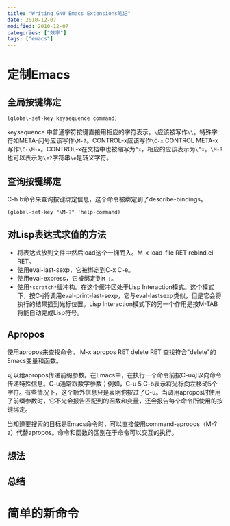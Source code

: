 ```yaml
---
title: "Writing GNU Emacs Extensions笔记"
date: 2010-12-07
modified: 2010-12-07
categories: ["效率"]
tags: ["emacs"]
---
```


# 定制Emacs

## 全局按键绑定
```emacs-lisp
(global-set-key keysequence command)
```
keysequence 中普通字符按键直接用相应的字符表示。`\`应该被写作`\\`。特殊字符如META-问号应该写作`\M-?`。CONTROL-x应该写作`\C-x` CONTROL META-x写作`\C-\M-x`。CONTROL-x在文档中也被缩写为`^x`，相应的应该表示为`\^x`。`\M-?`也可以表示为`\e?`字符串`\e`是转义字符。

## 查询按键绑定
C-h b命令来查询按键绑定信息，这个命令被绑定到了describe-bindings。
```emacs-lisp
(global-set-key "\M-?" 'help-command)
```

## 对Lisp表达式求值的方法
 - 将表达式放到文件中然后load这个一拥而入。M-x load-file RET rebind.el RET。
 - 使用eval-last-sexp，它被绑定到C-x C-e。
 - 使用eval-express，它被绑定到`M-:`。
 - 使用`*scratch*`缓冲构。在这个缓冲区处于Lisp Interaction模式。这个模式下，按C-j将调用eval-print-last-sexp，它与eval-lastsexp类似，但是它会将执行的结果插到光标位置。Lisp Interaction模式下的另一个作用是按M-TAB将能自动完成Lisp符号。

## Apropos
使用apropos来查找命令。
<example>
M-x apropos RET delete RET
</example>
查找符合"delete"的Emacs变量和函数。

可以给apropos传递前缀参数。在Emacs中，在执行一个命令前按C-u可以向命令传递特殊信息。C-u通常跟数字参数；例如，C-u 5 C-b表示将光标向左移动5个字符。有些情况下，这个额外信息只是表明你按过了C-u。当调用apropos时使用了前缀参数时，它不光会报告匹配到的函数和变量，还会报告每个命令所使用的按键绑定。

当知道要搜索的目标是Emacs命令时，可以直接使用command-apropos（M-? a）代替apropos。命令和函数的区别在于命令可以交互的执行。

## 想法

## 总结

# 简单的新命令

